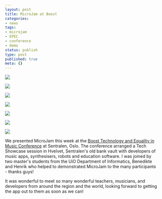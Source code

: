 ```yaml
---
layout: post
title: MicroJam at Boost
categories:
- news
tags:
- microjam
- EPEC
- conference
- demo
status: publish
type: post
published: true
meta: {}
---
```


![](/squarespace_images/static_500baf96c4aa540325612fa5_500bb0b2e4b042ea6e35b13f_594bacef3a04117518828ecb_1498131706642_microjam-boost+-+1.jpg_)
  
![](/squarespace_images/static_500baf96c4aa540325612fa5_500bb0b2e4b042ea6e35b13f_594bacef1e5b6cc3f348553a_1498131702994_microjam-boost+-+2.jpg_)
   
![](/squarespace_images/static_500baf96c4aa540325612fa5_500bb0b2e4b042ea6e35b13f_594bacf5d482e902e282f5cc_1498131715252_microjam-boost+-+3.jpg_)
   
![](/squarespace_images/static_500baf96c4aa540325612fa5_500bb0b2e4b042ea6e35b13f_594bacf8b8a79b24637830ef_1498131713140_microjam-boost+-+4.jpg_)
   
![](/squarespace_images/static_500baf96c4aa540325612fa5_500bb0b2e4b042ea6e35b13f_594bacffd1758e31f8f84ecc_1498131713011_microjam-boost+-+5.jpg_)
   
![](/squarespace_images/static_500baf96c4aa540325612fa5_500bb0b2e4b042ea6e35b13f_594bacffe6f2e11e9efa90bd_1498131721027_microjam-boost+-+6.jpg_)
   
![](/squarespace_images/static_500baf96c4aa540325612fa5_500bb0b2e4b042ea6e35b13f_594bad0044024306ac1beef0_1498131721773_microjam-boost+-+7.jpg_)

We presented MicroJam this week at the [Boost Technology and Equality in Music Conference](http://www.boost2017.com) at Sentralen, Oslo. The conference arranged a Tech Showcase session in Hvelvet, Sentralen's old bank vault with developers of music apps, synthesisers, robots and education software. I was joined by two master's students from the UiO Department of Informatics, Benedikte and Henrik who helped to demonstrated MicroJam to the many participants - thanks guys!

It was wonderful to meet so many wonderful teachers, musicians, and developers from around the region and the world, looking forward to getting the app out to them as soon as we can!
